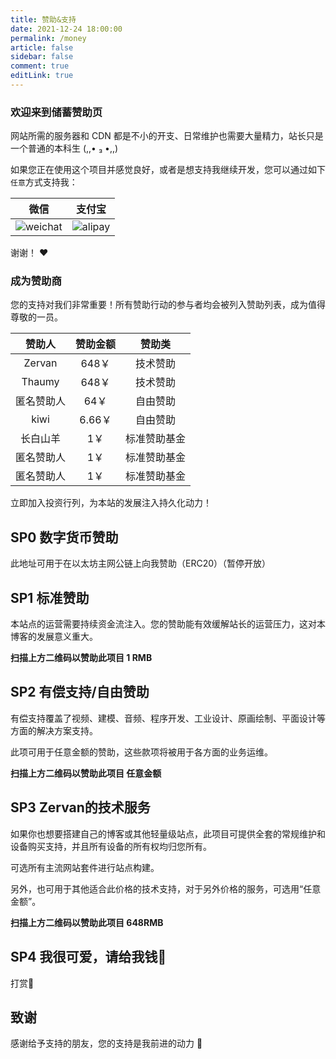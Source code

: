 ```yaml
---
title: 赞助&支持
date: 2021-12-24 18:00:00
permalink: /money
article: false
sidebar: false
comment: true
editLink: true
---
```


### 欢迎来到储蓄赞助页

网站所需的服务器和 CDN 都是不小的开支、日常维护也需要大量精力，站长只是一个普通的本科生 (,,• ₃ •,,)

如果您正在使用这个项目并感觉良好，或者是想支持我继续开发，您可以通过如下`任意`方式支持我：

|                     微信                      |                   支付宝                    |
| :-------------------------------------------: | :-----------------------------------------: |
| ![weichat](https://zervan.cn/img/weichat.png) | ![alipay](https://zervan.cn/img/alipay.png) |

谢谢！ ❤️

### 成为赞助商

您的支持对我们非常重要！所有赞助行动的参与者均会被列入赞助列表，成为值得尊敬的一员。

|   赞助人   | 赞助金额 |    赞助类    |
| :--------: | :------: | :----------: |
|   Zervan   |  648￥   |   技术赞助   |
|   Thaumy   |  648￥   |   技术赞助   |
| 匿名赞助人 |   64￥   |   自由赞助   |
|    kiwi    |  6.66￥  |   自由赞助   |
|  长白山羊  |   1￥    | 标准赞助基金 |
| 匿名赞助人 |   1￥    | 标准赞助基金 |
| 匿名赞助人 |   1￥    | 标准赞助基金 |

立即加入投资行列，为本站的发展注入持久化动力！

## SP0 数字货币赞助

此地址可用于在以太坊主网公链上向我赞助（ERC20）（暂停开放）

## SP1 标准赞助

本站点的运营需要持续资金流注入。您的赞助能有效缓解站长的运营压力，这对本博客的发展意义重大。

**扫描上方二维码以赞助此项目 1 RMB**

## SP2 有偿支持/自由赞助

有偿支持覆盖了视频、建模、音频、程序开发、工业设计、原画绘制、平面设计等方面的解决方案支持。

此项可用于任意金额的赞助，这些款项将被用于各方面的业务运维。

**扫描上方二维码以赞助此项目 任意金额**

## SP3 Zervan的技术服务

如果你也想要搭建自己的博客或其他轻量级站点，此项目可提供全套的常规维护和设备购买支持，并且所有设备的所有权均归您所有。

可选所有主流网站套件进行站点构建。

另外，也可用于其他适合此价格的技术支持，对于另外价格的服务，可选用“任意金额”。

**扫描上方二维码以赞助此项目 648RMB**

## SP4 我很可爱，请给我钱:dog:

打赏:feet:

## 致谢

感谢给予支持的朋友，您的支持是我前进的动力 🎉